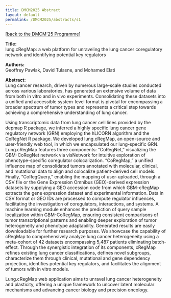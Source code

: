 ```yaml
---
title: DMCM2025 Abstract
layout: default
permalink: /DMCM2025/abstracts/s1
---
```


[[back to the DMCM'25 Programme]](https://disease-maps.io/DMCM2025/programme/)

**Title:** \
lung.cRegMap: a web platform for unraveling the lung cancer coregulatory network and identifying potential key regulators

**Authors:** \
Geoffrey Pawlak, David Tulasne, and Mohamed Elati

**Abstract:** \
Lung cancer research, driven by numerous large-scale studies conducted across various laboratories, has generated an extensive volume of data from both in vitro and in vivo experiments. Consolidating these datasets into a unified and accessible system-level format is pivotal for encompassing a broader spectrum of tumor types and represents a critical step towards achieving a comprehensive understanding of lung cancer.

Using transcriptomic data from lung cancer cell lines provided by the depmap R package, we inferred a highly specific lung cancer gene regulatory network (GRN) employing the hLICORN algorithm and the CoRegNet R package. We developed lung.cRegMap, an open-source and user-friendly web tool, in which we encapsulated our lung-specific GRN. Lung.cRegMap features three components: “CoRegNet,” visualizing the GBM-CoRegNet network via visNetwork for intuitive exploration of phenotype-specific coregulator colocalization. “CoRegMap,” a unified influence map of consolidated tumors annotated with molecular, clinical, and mutational data to align and colocalize patient-derived cell models. Finally, “CoRegQuery,” enabling the mapping of user-uploaded, through a CSV file or the Gene Expression Omnibus (GEO)-derived expression datasets by supplying a GEO accession code from which GBM-cRegMap extracts the gene expression dataset and experimental information. Data in CSV format or GEO IDs are processed to compute regulator influences, facilitating the investigation of coregulators, interactions, and systems. A machine learning module enhances the prediction of query sample localization within GBM-CoRegMap, ensuring consistent comparisons of tumor transcriptional patterns and enabling deeper exploration of tumor heterogeneity and phenotype adaptability. Generated results are easily downloadable for further research purposes. We showcase the capability of cRegMap to comprehensively analyze lung cancer heterogeneity using a meta-cohort of 42 datasets encompassing 5,487 patients eliminating batch-effect. Through the synergistic integration of its components, cRegMap refines existing lung cancer classifications, defines novel subgroups, characterize them through clinical, mutational and gene dependency projection, identifies potential key regulators, and facilitates the alignment of tumors with in vitro models.

Lung.cRegMap web application aims to unravel lung cancer heterogeneity and plasticity, offering a unique framework to uncover latent molecular mechanisms and advancing cancer biology and precision oncology.